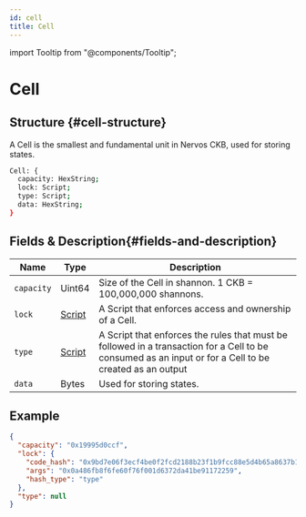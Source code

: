 ```yaml
---
id: cell
title: Cell
---
```


import Tooltip from "@components/Tooltip";

# Cell

## Structure {#cell-structure}

A Cell is the smallest and fundamental unit in Nervos CKB, used for storing states.

```bash
Cell: {
  capacity: HexString;
  lock: Script;
  type: Script;
  data: HexString;
}
```

## Fields & Description{#fields-and-description}

| Name       | Type                                              | Description                                                                                                                                            |
| ---------- | ------------------------------------------------- | ------------------------------------------------------------------------------------------------------------------------------------------------------ |
| `capacity` | Uint64                                            | Size of the Cell in shannon. 1 CKB = 100,000,000 shannons.                                                                                             |
| `lock`     | [Script](/docs/tech-explanation/script#structure) | A Script that enforces access and ownership of a Cell.                                                                                                 |
| `type`     | [Script](/docs/tech-explanation/script#structure) | A Script that enforces the rules that must be followed in a transaction for a Cell to be consumed as an input or for a Cell to be created as an output |
| `data`     | Bytes                                             | Used for storing states.                                                                                                                               |

## Example

```json
{
  "capacity": "0x19995d0ccf",
  "lock": {
    "code_hash": "0x9bd7e06f3ecf4be0f2fcd2188b23f1b9fcc88e5d4b65a8637b17723bbda3cce8",
    "args": "0x0a486fb8f6fe60f76f001d6372da41be91172259",
    "hash_type": "type"
  },
  "type": null
}
```
